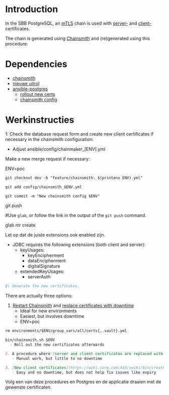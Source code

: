 # Introduction

In the SBB PostgreSQL, an [mTLS](../../../../../../../../../pages/xwiki/Infrastructuur/Team%253A+DBA/Werkinstrukties/Postgres/Bouwsteen/mTLS/WebHome.html) chain is used with [server-](../../../../../../../../../pages/xwiki/Infrastructuur/Team%253A+DBA/Werkinstrukties/Postgres/Bouwsteen/mTLS/Server+certificaten/WebHome.html) and [client-](../../../../../../../../../pages/xwiki/Infrastructuur/Team%253A+DBA/Werkinstrukties/Postgres/Bouwsteen/mTLS/Server+certificaten/WebHome.html) certificates.

The chain is generated using [Chainsmith](../../../../../../../../../pages/xwiki/Infrastructuur/Team%253A+DBA/Werkinstrukties/Postgres/Bouwsteen/Chainsmith/WebHome.html) and (re)generated using this procedure.

# Dependencies

- [chainsmith](../../../../../../../../../pages/xwiki/Infrastructuur/Team%253A+DBA/Werkinstrukties/Postgres/Bouwsteen/Chainsmith/WebHome.html)
- [nieuwe uitrol](../../../../../../../../../pages/xwiki/Infrastructuur/Team%253A+DBA/Werkinstrukties/Postgres/Bouwsteen/Van+server+naar+draaiende+database/WebHome.html)
- [ansible-postgres](https://gitlab.int.corp.com/gurus-db-team/ansible-postgres)
  - [rollout new certs](https://gitlab.int.corp.com/gurus-db-team/ansible-postgres/-/blob/master/rollout_new_certs.yml)
  - [chainsmith config](https://gitlab.int.corp.com/gurus-db-team/ansible-postgres/-/tree/dev/config)

# Werkinstructies

1: Check the database request form and create new client certificates if necessary in the chainsmith configuration:

- Adjust ansible/config/chainmaker_\[ENV\].yml

Make a new merge request if necessary:

ENV=poc

```markdown
git checkout dev -b "feature/chainsmith\_$(printenv ENV).yml"
```

```markdown
git add config/chainsmith_$ENV.yml
```

```markdown
git commit -m "New chainsmith config $ENV"
```

git push

#Use `glab`, or follow the link in the output of the `git push` command.

glab mr create

Let op dat de juiste extensions ook enabled zijn.

- JDBC requires the following extensions (both client and server):
  - keyUsages:
    - keyEncipherment
    - dataEncipherment
    - digitalSignature
  - extendedKeyUsages:
    - serverAuth

```markdown
2: Generate the new certificates.
```

There are actually three options:

1. [Restart Chainsmith](../../../../../../../../../pages/xwiki/Infrastructuur/Team%253A+DBA/Werkinstrukties/Postgres/Bouwsteen/Chainsmith/WebHome.html) and [replace certificates with downtime](../../../../../../../../../pages/xwiki/Infrastructuur/Team%253A+DBA/Werkinstrukties/Postgres/Bouwsteen/Onderhoud/Nieuwe+certificaten+genereren+en+uitrollen/certificaten+vervangen+met+downtime/WebHome.html)
   - Ideal for new environments
   - Easiest, but involves downtime
   - ENV=poc

```markdown
rm environments/$ENV/group_vars/all/certs{,.vault}.yml
```

```markdown
bin/chainsmith.sh $ENV
  - Roll out the new certificates afterwards

2. A procedure where [server and client certificates are replaced with minimal impact](../../../../../../../../../pages/xwiki/Infrastructuur/Team%253A+DBA/Werkinstrukties/Postgres/Bouwsteen/mTLS/Certificaten+vervangen+met+weinig+impact/WebHome.html)
   - Manual work, but little to no downtime

3. [New client certificates](https://wiki.corp.com:443/xwiki/bin/create/Infrastructuur/Team%3A%20DBA/Werkinstrukties/Postgres/Bouwsteen/Onderhoud/Nieuwe%20certificaten%20genereren%20en%20uitrollen/nieuwe%20client%20certificaten/WebHome?parent=Infrastructuur.Team%5C%3A+DBA.Algemene+Restore+Server+voor+DBA-Linux.Postgres.Bouwsteen.Onderhoud.Nieuwe+certificaten+genereren+en%20uitrollen.WebHome) added to the existing bundle
   - Easy and no downtime, but does not help fix issues like expiry
```

Volg een van deze procedures en Postgres en de applicatie draaien met de gewenste certificaten.

